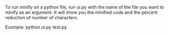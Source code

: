 To run minify on a python file, run ui.py with the name of the file you want to minify as an argument. It will show you the minified code and the percent reduction of number of characters.

Example:
python ui.py test.py

